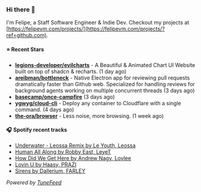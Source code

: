 ### Hi there 👋

I'm Felipe, a Staff Software Engineer & Indie Dev. Checkout my projects at [https://felipevm.com/projects/](https://felipevm.com/projects/?ref=github.com).

#### ⭐ Recent Stars
- **[legions-developer/evilcharts](https://github.com/legions-developer/evilcharts)** - A Beautiful &amp; Animated Chart UI Website built on top of shadcn &amp; recharts. (1 day ago)
- **[areibman/bottleneck](https://github.com/areibman/bottleneck)** - Native Electron app for reviewing pull requests dramatically faster than Github web. Specialized for handling reviews for background agents working on multiple concurrent threads (3 days ago)
- **[basecamp/once-campfire](https://github.com/basecamp/once-campfire)** (3 days ago)
- **[ygwyg/cloud-cli](https://github.com/ygwyg/cloud-cli)** - Deploy any container to Cloudflare with a single command. (4 days ago)
- **[the-ora/browser](https://github.com/the-ora/browser)** - Less noise, more browsing. (1 week ago)

#### 🎧 Spotify recent tracks
- [Underwater - Leossa Remix by Le Youth, Leossa](https://open.spotify.com/track/02tKAxBF9EazkMi4pBXb3o)
- [Human All Along by Robby East, LeyeT](https://open.spotify.com/track/7Jd6BlwZIhHHNOA4EZJ20X)
- [How Did We Get Here by Andrew Nagy, Lovlee](https://open.spotify.com/track/6rObeWLiabZriNlsKwVt5N)
- [Lovin U by Haasy, PRAZI](https://open.spotify.com/track/0WVOgLhVL1Zy4raPUPKV89)
- [Sirens by Dallerium, FARLEY](https://open.spotify.com/track/14tDY4UrwhZbhRktMhZ2v5)

_Powered by [TuneFeed](https://tunefeed.app?ref=github.com)_
